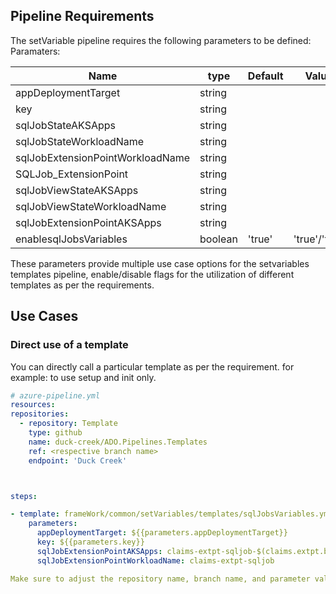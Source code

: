 

## Pipeline Requirements

The setVariable pipeline requires the following parameters to be defined:
Paramaters:


| Name  | type | Default | Values | Opional/Required | Comments |
| ------------- | ------------- | ------------- | ------------- | ------------- | ------------- |
| appDeploymentTarget | string | | | Required | |
| key | string | | | Required | |
| sqlJobStateAKSApps | string | | | Optional | |
| sqlJobStateWorkloadName | string | | | Optional | |
| sqlJobExtensionPointWorkloadName | string | | | Optional | |
| SQLJob_ExtensionPoint | string | | | Optional | |
| sqlJobViewStateAKSApps | string | | | Optional | |
| sqlJobViewStateWorkloadName | string | | | Optional | |
| sqlJobExtensionPointAKSApps | string | | | Optional | |
| enablesqlJobsVariables | boolean | 'true' | 'true'/'false' | Required | |


  These parameters provide multiple use case options for the setvariables templates pipeline, enable/disable flags for the utilization of different templates as per the requirements.


## Use Cases

### Direct use of a template

You can directly call a particular template as per the requirement. for example: to use setup and init only.

  ```yaml
  # azure-pipeline.yml
  resources:
  repositories:
    - repository: Template
      type: github
      name: duck-creek/ADO.Pipelines.Templates
      ref: <respective branch name>
      endpoint: 'Duck Creek'



  steps:

  - template: frameWork/common/setVariables/templates/sqlJobsVariables.yml
      parameters:
        appDeploymentTarget: ${{parameters.appDeploymentTarget}}
        key: ${{parameters.key}}
        sqlJobExtensionPointAKSApps: claims-extpt-sqljob-$(claims.extpt.blueGreenEnv)
        sqlJobExtensionPointWorkloadName: claims-extpt-sqljob

Make sure to adjust the repository name, branch name, and parameter values according to your project's requirements.

  ```
